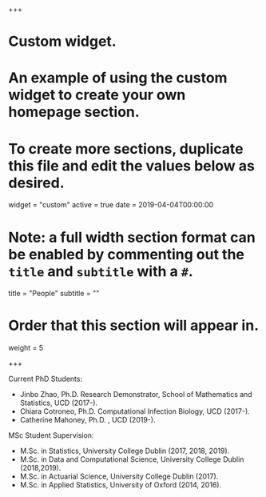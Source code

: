 +++
# Custom widget.
# An example of using the custom widget to create your own homepage section.
# To create more sections, duplicate this file and edit the values below as desired.
widget = "custom"
active = true
date = 2019-04-04T00:00:00

# Note: a full width section format can be enabled by commenting out the `title` and `subtitle` with a `#`.
title = "People"
subtitle = ""

# Order that this section will appear in.
weight = 5

+++

Current PhD Students:

- Jinbo Zhao, Ph.D. Research Demonstrator, School of Mathematics and Statistics, UCD (2017-).
- Chiara Cotroneo, Ph.D. Computational Infection Biology, UCD (2017-).
- Catherine Mahoney, Ph.D. , UCD (2019-).

MSc Student Supervision:

- M.Sc. in Statistics, University College Dublin (2017, 2018, 2019).
- M.Sc. in Data and Computational Science, University College Dublin (2018,2019).
- M.Sc. in Actuarial Science, University College Dublin (2017).
- M.Sc. in Applied Statistics, University of Oxford (2014, 2016).
